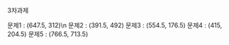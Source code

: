 3차과제

문제1 : (647.5, 312)\n
문제2 : (391.5, 492)
문제3 : (554.5, 176.5)
문제4 : (415, 204.5)
문제5 : (766.5, 713.5)
